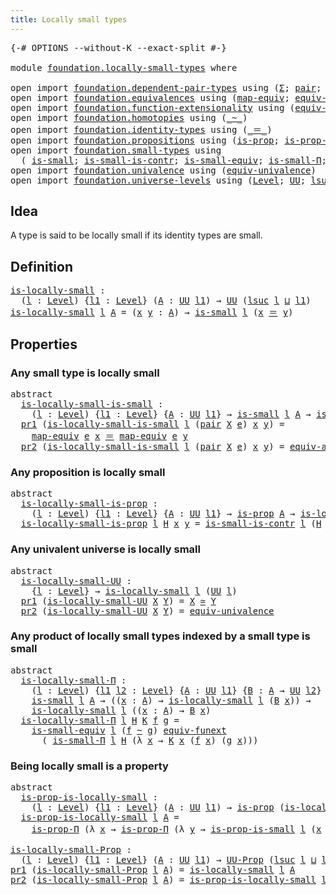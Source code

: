 ```yaml
---
title: Locally small types
---
```


<pre class="Agda"><a id="45" class="Symbol">{-#</a> <a id="49" class="Keyword">OPTIONS</a> <a id="57" class="Pragma">--without-K</a> <a id="69" class="Pragma">--exact-split</a> <a id="83" class="Symbol">#-}</a>

<a id="88" class="Keyword">module</a> <a id="95" href="foundation.locally-small-types.html" class="Module">foundation.locally-small-types</a> <a id="126" class="Keyword">where</a>

<a id="133" class="Keyword">open</a> <a id="138" class="Keyword">import</a> <a id="145" href="foundation.dependent-pair-types.html" class="Module">foundation.dependent-pair-types</a> <a id="177" class="Keyword">using</a> <a id="183" class="Symbol">(</a><a id="184" href="foundation-core.dependent-pair-types.html#515" class="Record">Σ</a><a id="185" class="Symbol">;</a> <a id="187" href="foundation-core.dependent-pair-types.html#588" class="InductiveConstructor">pair</a><a id="191" class="Symbol">;</a> <a id="193" href="foundation-core.dependent-pair-types.html#605" class="Field">pr1</a><a id="196" class="Symbol">;</a> <a id="198" href="foundation-core.dependent-pair-types.html#617" class="Field">pr2</a><a id="201" class="Symbol">)</a>
<a id="203" class="Keyword">open</a> <a id="208" class="Keyword">import</a> <a id="215" href="foundation.equivalences.html" class="Module">foundation.equivalences</a> <a id="239" class="Keyword">using</a> <a id="245" class="Symbol">(</a><a id="246" href="foundation-core.equivalences.html#1821" class="Function">map-equiv</a><a id="255" class="Symbol">;</a> <a id="257" href="foundation-core.equivalences.html#16746" class="Function">equiv-ap</a><a id="265" class="Symbol">;</a> <a id="267" href="foundation-core.equivalences.html#1621" class="Function Operator">_≃_</a><a id="270" class="Symbol">)</a>
<a id="272" class="Keyword">open</a> <a id="277" class="Keyword">import</a> <a id="284" href="foundation.function-extensionality.html" class="Module">foundation.function-extensionality</a> <a id="319" class="Keyword">using</a> <a id="325" class="Symbol">(</a><a id="326" href="foundation-core.function-extensionality.html#1301" class="Function">equiv-funext</a><a id="338" class="Symbol">)</a>
<a id="340" class="Keyword">open</a> <a id="345" class="Keyword">import</a> <a id="352" href="foundation.homotopies.html" class="Module">foundation.homotopies</a> <a id="374" class="Keyword">using</a> <a id="380" class="Symbol">(</a><a id="381" href="foundation-core.homotopies.html#627" class="Function Operator">_~_</a><a id="384" class="Symbol">)</a>
<a id="386" class="Keyword">open</a> <a id="391" class="Keyword">import</a> <a id="398" href="foundation.identity-types.html" class="Module">foundation.identity-types</a> <a id="424" class="Keyword">using</a> <a id="430" class="Symbol">(</a><a id="431" href="foundation-core.identity-types.html#1865" class="Function Operator">_＝_</a><a id="434" class="Symbol">)</a>
<a id="436" class="Keyword">open</a> <a id="441" class="Keyword">import</a> <a id="448" href="foundation.propositions.html" class="Module">foundation.propositions</a> <a id="472" class="Keyword">using</a> <a id="478" class="Symbol">(</a><a id="479" href="foundation-core.propositions.html#1309" class="Function">is-prop</a><a id="486" class="Symbol">;</a> <a id="488" href="foundation-core.propositions.html#6158" class="Function">is-prop-Π</a><a id="497" class="Symbol">;</a> <a id="499" href="foundation-core.propositions.html#1393" class="Function">UU-Prop</a><a id="506" class="Symbol">)</a>
<a id="508" class="Keyword">open</a> <a id="513" class="Keyword">import</a> <a id="520" href="foundation.small-types.html" class="Module">foundation.small-types</a> <a id="543" class="Keyword">using</a>
  <a id="551" class="Symbol">(</a> <a id="553" href="foundation.small-types.html#1463" class="Function">is-small</a><a id="561" class="Symbol">;</a> <a id="563" href="foundation.small-types.html#3457" class="Function">is-small-is-contr</a><a id="580" class="Symbol">;</a> <a id="582" href="foundation.small-types.html#2516" class="Function">is-small-equiv</a><a id="596" class="Symbol">;</a> <a id="598" href="foundation.small-types.html#3749" class="Function">is-small-Π</a><a id="608" class="Symbol">;</a> <a id="610" href="foundation.small-types.html#4606" class="Function">is-prop-is-small</a><a id="626" class="Symbol">)</a>
<a id="628" class="Keyword">open</a> <a id="633" class="Keyword">import</a> <a id="640" href="foundation.univalence.html" class="Module">foundation.univalence</a> <a id="662" class="Keyword">using</a> <a id="668" class="Symbol">(</a><a id="669" href="foundation-core.univalence.html#2233" class="Function">equiv-univalence</a><a id="685" class="Symbol">)</a>
<a id="687" class="Keyword">open</a> <a id="692" class="Keyword">import</a> <a id="699" href="foundation.universe-levels.html" class="Module">foundation.universe-levels</a> <a id="726" class="Keyword">using</a> <a id="732" class="Symbol">(</a><a id="733" href="Agda.Primitive.html#597" class="Postulate">Level</a><a id="738" class="Symbol">;</a> <a id="740" href="foundation-core.universe-levels.html#235" class="Primitive">UU</a><a id="742" class="Symbol">;</a> <a id="744" href="Agda.Primitive.html#780" class="Primitive">lsuc</a><a id="748" class="Symbol">;</a> <a id="750" href="Agda.Primitive.html#810" class="Primitive Operator">_⊔_</a><a id="753" class="Symbol">)</a>
</pre>
## Idea

A type is said to be locally small if its identity types are small.

## Definition

<pre class="Agda"><a id="is-locally-small"></a><a id="861" href="foundation.locally-small-types.html#861" class="Function">is-locally-small</a> <a id="878" class="Symbol">:</a>
  <a id="882" class="Symbol">(</a><a id="883" href="foundation.locally-small-types.html#883" class="Bound">l</a> <a id="885" class="Symbol">:</a> <a id="887" href="Agda.Primitive.html#597" class="Postulate">Level</a><a id="892" class="Symbol">)</a> <a id="894" class="Symbol">{</a><a id="895" href="foundation.locally-small-types.html#895" class="Bound">l1</a> <a id="898" class="Symbol">:</a> <a id="900" href="Agda.Primitive.html#597" class="Postulate">Level</a><a id="905" class="Symbol">}</a> <a id="907" class="Symbol">(</a><a id="908" href="foundation.locally-small-types.html#908" class="Bound">A</a> <a id="910" class="Symbol">:</a> <a id="912" href="foundation-core.universe-levels.html#235" class="Primitive">UU</a> <a id="915" href="foundation.locally-small-types.html#895" class="Bound">l1</a><a id="917" class="Symbol">)</a> <a id="919" class="Symbol">→</a> <a id="921" href="foundation-core.universe-levels.html#235" class="Primitive">UU</a> <a id="924" class="Symbol">(</a><a id="925" href="Agda.Primitive.html#780" class="Primitive">lsuc</a> <a id="930" href="foundation.locally-small-types.html#883" class="Bound">l</a> <a id="932" href="Agda.Primitive.html#810" class="Primitive Operator">⊔</a> <a id="934" href="foundation.locally-small-types.html#895" class="Bound">l1</a><a id="936" class="Symbol">)</a>
<a id="938" href="foundation.locally-small-types.html#861" class="Function">is-locally-small</a> <a id="955" href="foundation.locally-small-types.html#955" class="Bound">l</a> <a id="957" href="foundation.locally-small-types.html#957" class="Bound">A</a> <a id="959" class="Symbol">=</a> <a id="961" class="Symbol">(</a><a id="962" href="foundation.locally-small-types.html#962" class="Bound">x</a> <a id="964" href="foundation.locally-small-types.html#964" class="Bound">y</a> <a id="966" class="Symbol">:</a> <a id="968" href="foundation.locally-small-types.html#957" class="Bound">A</a><a id="969" class="Symbol">)</a> <a id="971" class="Symbol">→</a> <a id="973" href="foundation.small-types.html#1463" class="Function">is-small</a> <a id="982" href="foundation.locally-small-types.html#955" class="Bound">l</a> <a id="984" class="Symbol">(</a><a id="985" href="foundation.locally-small-types.html#962" class="Bound">x</a> <a id="987" href="foundation-core.identity-types.html#1865" class="Function Operator">＝</a> <a id="989" href="foundation.locally-small-types.html#964" class="Bound">y</a><a id="990" class="Symbol">)</a>
</pre>
## Properties

### Any small type is locally small

<pre class="Agda"><a id="1057" class="Keyword">abstract</a>
  <a id="is-locally-small-is-small"></a><a id="1068" href="foundation.locally-small-types.html#1068" class="Function">is-locally-small-is-small</a> <a id="1094" class="Symbol">:</a>
    <a id="1100" class="Symbol">(</a><a id="1101" href="foundation.locally-small-types.html#1101" class="Bound">l</a> <a id="1103" class="Symbol">:</a> <a id="1105" href="Agda.Primitive.html#597" class="Postulate">Level</a><a id="1110" class="Symbol">)</a> <a id="1112" class="Symbol">{</a><a id="1113" href="foundation.locally-small-types.html#1113" class="Bound">l1</a> <a id="1116" class="Symbol">:</a> <a id="1118" href="Agda.Primitive.html#597" class="Postulate">Level</a><a id="1123" class="Symbol">}</a> <a id="1125" class="Symbol">{</a><a id="1126" href="foundation.locally-small-types.html#1126" class="Bound">A</a> <a id="1128" class="Symbol">:</a> <a id="1130" href="foundation-core.universe-levels.html#235" class="Primitive">UU</a> <a id="1133" href="foundation.locally-small-types.html#1113" class="Bound">l1</a><a id="1135" class="Symbol">}</a> <a id="1137" class="Symbol">→</a> <a id="1139" href="foundation.small-types.html#1463" class="Function">is-small</a> <a id="1148" href="foundation.locally-small-types.html#1101" class="Bound">l</a> <a id="1150" href="foundation.locally-small-types.html#1126" class="Bound">A</a> <a id="1152" class="Symbol">→</a> <a id="1154" href="foundation.locally-small-types.html#861" class="Function">is-locally-small</a> <a id="1171" href="foundation.locally-small-types.html#1101" class="Bound">l</a> <a id="1173" href="foundation.locally-small-types.html#1126" class="Bound">A</a>
  <a id="1177" href="foundation-core.dependent-pair-types.html#605" class="Field">pr1</a> <a id="1181" class="Symbol">(</a><a id="1182" href="foundation.locally-small-types.html#1068" class="Function">is-locally-small-is-small</a> <a id="1208" href="foundation.locally-small-types.html#1208" class="Bound">l</a> <a id="1210" class="Symbol">(</a><a id="1211" href="foundation-core.dependent-pair-types.html#588" class="InductiveConstructor">pair</a> <a id="1216" href="foundation.locally-small-types.html#1216" class="Bound">X</a> <a id="1218" href="foundation.locally-small-types.html#1218" class="Bound">e</a><a id="1219" class="Symbol">)</a> <a id="1221" href="foundation.locally-small-types.html#1221" class="Bound">x</a> <a id="1223" href="foundation.locally-small-types.html#1223" class="Bound">y</a><a id="1224" class="Symbol">)</a> <a id="1226" class="Symbol">=</a>
    <a id="1232" href="foundation-core.equivalences.html#1821" class="Function">map-equiv</a> <a id="1242" href="foundation.locally-small-types.html#1218" class="Bound">e</a> <a id="1244" href="foundation.locally-small-types.html#1221" class="Bound">x</a> <a id="1246" href="foundation-core.identity-types.html#1865" class="Function Operator">＝</a> <a id="1248" href="foundation-core.equivalences.html#1821" class="Function">map-equiv</a> <a id="1258" href="foundation.locally-small-types.html#1218" class="Bound">e</a> <a id="1260" href="foundation.locally-small-types.html#1223" class="Bound">y</a>
  <a id="1264" href="foundation-core.dependent-pair-types.html#617" class="Field">pr2</a> <a id="1268" class="Symbol">(</a><a id="1269" href="foundation.locally-small-types.html#1068" class="Function">is-locally-small-is-small</a> <a id="1295" href="foundation.locally-small-types.html#1295" class="Bound">l</a> <a id="1297" class="Symbol">(</a><a id="1298" href="foundation-core.dependent-pair-types.html#588" class="InductiveConstructor">pair</a> <a id="1303" href="foundation.locally-small-types.html#1303" class="Bound">X</a> <a id="1305" href="foundation.locally-small-types.html#1305" class="Bound">e</a><a id="1306" class="Symbol">)</a> <a id="1308" href="foundation.locally-small-types.html#1308" class="Bound">x</a> <a id="1310" href="foundation.locally-small-types.html#1310" class="Bound">y</a><a id="1311" class="Symbol">)</a> <a id="1313" class="Symbol">=</a> <a id="1315" href="foundation-core.equivalences.html#16746" class="Function">equiv-ap</a> <a id="1324" href="foundation.locally-small-types.html#1305" class="Bound">e</a> <a id="1326" href="foundation.locally-small-types.html#1308" class="Bound">x</a> <a id="1328" href="foundation.locally-small-types.html#1310" class="Bound">y</a>
</pre>
### Any proposition is locally small

<pre class="Agda"><a id="1381" class="Keyword">abstract</a>
  <a id="is-locally-small-is-prop"></a><a id="1392" href="foundation.locally-small-types.html#1392" class="Function">is-locally-small-is-prop</a> <a id="1417" class="Symbol">:</a>
    <a id="1423" class="Symbol">(</a><a id="1424" href="foundation.locally-small-types.html#1424" class="Bound">l</a> <a id="1426" class="Symbol">:</a> <a id="1428" href="Agda.Primitive.html#597" class="Postulate">Level</a><a id="1433" class="Symbol">)</a> <a id="1435" class="Symbol">{</a><a id="1436" href="foundation.locally-small-types.html#1436" class="Bound">l1</a> <a id="1439" class="Symbol">:</a> <a id="1441" href="Agda.Primitive.html#597" class="Postulate">Level</a><a id="1446" class="Symbol">}</a> <a id="1448" class="Symbol">{</a><a id="1449" href="foundation.locally-small-types.html#1449" class="Bound">A</a> <a id="1451" class="Symbol">:</a> <a id="1453" href="foundation-core.universe-levels.html#235" class="Primitive">UU</a> <a id="1456" href="foundation.locally-small-types.html#1436" class="Bound">l1</a><a id="1458" class="Symbol">}</a> <a id="1460" class="Symbol">→</a> <a id="1462" href="foundation-core.propositions.html#1309" class="Function">is-prop</a> <a id="1470" href="foundation.locally-small-types.html#1449" class="Bound">A</a> <a id="1472" class="Symbol">→</a> <a id="1474" href="foundation.locally-small-types.html#861" class="Function">is-locally-small</a> <a id="1491" href="foundation.locally-small-types.html#1424" class="Bound">l</a> <a id="1493" href="foundation.locally-small-types.html#1449" class="Bound">A</a>
  <a id="1497" href="foundation.locally-small-types.html#1392" class="Function">is-locally-small-is-prop</a> <a id="1522" href="foundation.locally-small-types.html#1522" class="Bound">l</a> <a id="1524" href="foundation.locally-small-types.html#1524" class="Bound">H</a> <a id="1526" href="foundation.locally-small-types.html#1526" class="Bound">x</a> <a id="1528" href="foundation.locally-small-types.html#1528" class="Bound">y</a> <a id="1530" class="Symbol">=</a> <a id="1532" href="foundation.small-types.html#3457" class="Function">is-small-is-contr</a> <a id="1550" href="foundation.locally-small-types.html#1522" class="Bound">l</a> <a id="1552" class="Symbol">(</a><a id="1553" href="foundation.locally-small-types.html#1524" class="Bound">H</a> <a id="1555" href="foundation.locally-small-types.html#1526" class="Bound">x</a> <a id="1557" href="foundation.locally-small-types.html#1528" class="Bound">y</a><a id="1558" class="Symbol">)</a>
</pre>
### Any univalent universe is locally small

<pre class="Agda"><a id="1618" class="Keyword">abstract</a>
  <a id="is-locally-small-UU"></a><a id="1629" href="foundation.locally-small-types.html#1629" class="Function">is-locally-small-UU</a> <a id="1649" class="Symbol">:</a>
    <a id="1655" class="Symbol">{</a><a id="1656" href="foundation.locally-small-types.html#1656" class="Bound">l</a> <a id="1658" class="Symbol">:</a> <a id="1660" href="Agda.Primitive.html#597" class="Postulate">Level</a><a id="1665" class="Symbol">}</a> <a id="1667" class="Symbol">→</a> <a id="1669" href="foundation.locally-small-types.html#861" class="Function">is-locally-small</a> <a id="1686" href="foundation.locally-small-types.html#1656" class="Bound">l</a> <a id="1688" class="Symbol">(</a><a id="1689" href="foundation-core.universe-levels.html#235" class="Primitive">UU</a> <a id="1692" href="foundation.locally-small-types.html#1656" class="Bound">l</a><a id="1693" class="Symbol">)</a>
  <a id="1697" href="foundation-core.dependent-pair-types.html#605" class="Field">pr1</a> <a id="1701" class="Symbol">(</a><a id="1702" href="foundation.locally-small-types.html#1629" class="Function">is-locally-small-UU</a> <a id="1722" href="foundation.locally-small-types.html#1722" class="Bound">X</a> <a id="1724" href="foundation.locally-small-types.html#1724" class="Bound">Y</a><a id="1725" class="Symbol">)</a> <a id="1727" class="Symbol">=</a> <a id="1729" href="foundation.locally-small-types.html#1722" class="Bound">X</a> <a id="1731" href="foundation-core.equivalences.html#1621" class="Function Operator">≃</a> <a id="1733" href="foundation.locally-small-types.html#1724" class="Bound">Y</a>
  <a id="1737" href="foundation-core.dependent-pair-types.html#617" class="Field">pr2</a> <a id="1741" class="Symbol">(</a><a id="1742" href="foundation.locally-small-types.html#1629" class="Function">is-locally-small-UU</a> <a id="1762" href="foundation.locally-small-types.html#1762" class="Bound">X</a> <a id="1764" href="foundation.locally-small-types.html#1764" class="Bound">Y</a><a id="1765" class="Symbol">)</a> <a id="1767" class="Symbol">=</a> <a id="1769" href="foundation-core.univalence.html#2233" class="Function">equiv-univalence</a>
</pre>
### Any product of locally small types indexed by a small type is small

<pre class="Agda"><a id="1872" class="Keyword">abstract</a>
  <a id="is-locally-small-Π"></a><a id="1883" href="foundation.locally-small-types.html#1883" class="Function">is-locally-small-Π</a> <a id="1902" class="Symbol">:</a>
    <a id="1908" class="Symbol">(</a><a id="1909" href="foundation.locally-small-types.html#1909" class="Bound">l</a> <a id="1911" class="Symbol">:</a> <a id="1913" href="Agda.Primitive.html#597" class="Postulate">Level</a><a id="1918" class="Symbol">)</a> <a id="1920" class="Symbol">{</a><a id="1921" href="foundation.locally-small-types.html#1921" class="Bound">l1</a> <a id="1924" href="foundation.locally-small-types.html#1924" class="Bound">l2</a> <a id="1927" class="Symbol">:</a> <a id="1929" href="Agda.Primitive.html#597" class="Postulate">Level</a><a id="1934" class="Symbol">}</a> <a id="1936" class="Symbol">{</a><a id="1937" href="foundation.locally-small-types.html#1937" class="Bound">A</a> <a id="1939" class="Symbol">:</a> <a id="1941" href="foundation-core.universe-levels.html#235" class="Primitive">UU</a> <a id="1944" href="foundation.locally-small-types.html#1921" class="Bound">l1</a><a id="1946" class="Symbol">}</a> <a id="1948" class="Symbol">{</a><a id="1949" href="foundation.locally-small-types.html#1949" class="Bound">B</a> <a id="1951" class="Symbol">:</a> <a id="1953" href="foundation.locally-small-types.html#1937" class="Bound">A</a> <a id="1955" class="Symbol">→</a> <a id="1957" href="foundation-core.universe-levels.html#235" class="Primitive">UU</a> <a id="1960" href="foundation.locally-small-types.html#1924" class="Bound">l2</a><a id="1962" class="Symbol">}</a> <a id="1964" class="Symbol">→</a>
    <a id="1970" href="foundation.small-types.html#1463" class="Function">is-small</a> <a id="1979" href="foundation.locally-small-types.html#1909" class="Bound">l</a> <a id="1981" href="foundation.locally-small-types.html#1937" class="Bound">A</a> <a id="1983" class="Symbol">→</a> <a id="1985" class="Symbol">((</a><a id="1987" href="foundation.locally-small-types.html#1987" class="Bound">x</a> <a id="1989" class="Symbol">:</a> <a id="1991" href="foundation.locally-small-types.html#1937" class="Bound">A</a><a id="1992" class="Symbol">)</a> <a id="1994" class="Symbol">→</a> <a id="1996" href="foundation.locally-small-types.html#861" class="Function">is-locally-small</a> <a id="2013" href="foundation.locally-small-types.html#1909" class="Bound">l</a> <a id="2015" class="Symbol">(</a><a id="2016" href="foundation.locally-small-types.html#1949" class="Bound">B</a> <a id="2018" href="foundation.locally-small-types.html#1987" class="Bound">x</a><a id="2019" class="Symbol">))</a> <a id="2022" class="Symbol">→</a>
    <a id="2028" href="foundation.locally-small-types.html#861" class="Function">is-locally-small</a> <a id="2045" href="foundation.locally-small-types.html#1909" class="Bound">l</a> <a id="2047" class="Symbol">((</a><a id="2049" href="foundation.locally-small-types.html#2049" class="Bound">x</a> <a id="2051" class="Symbol">:</a> <a id="2053" href="foundation.locally-small-types.html#1937" class="Bound">A</a><a id="2054" class="Symbol">)</a> <a id="2056" class="Symbol">→</a> <a id="2058" href="foundation.locally-small-types.html#1949" class="Bound">B</a> <a id="2060" href="foundation.locally-small-types.html#2049" class="Bound">x</a><a id="2061" class="Symbol">)</a>
  <a id="2065" href="foundation.locally-small-types.html#1883" class="Function">is-locally-small-Π</a> <a id="2084" href="foundation.locally-small-types.html#2084" class="Bound">l</a> <a id="2086" href="foundation.locally-small-types.html#2086" class="Bound">H</a> <a id="2088" href="foundation.locally-small-types.html#2088" class="Bound">K</a> <a id="2090" href="foundation.locally-small-types.html#2090" class="Bound">f</a> <a id="2092" href="foundation.locally-small-types.html#2092" class="Bound">g</a> <a id="2094" class="Symbol">=</a>
    <a id="2100" href="foundation.small-types.html#2516" class="Function">is-small-equiv</a> <a id="2115" href="foundation.locally-small-types.html#2084" class="Bound">l</a> <a id="2117" class="Symbol">(</a><a id="2118" href="foundation.locally-small-types.html#2090" class="Bound">f</a> <a id="2120" href="foundation-core.homotopies.html#627" class="Function Operator">~</a> <a id="2122" href="foundation.locally-small-types.html#2092" class="Bound">g</a><a id="2123" class="Symbol">)</a> <a id="2125" href="foundation-core.function-extensionality.html#1301" class="Function">equiv-funext</a>
      <a id="2144" class="Symbol">(</a> <a id="2146" href="foundation.small-types.html#3749" class="Function">is-small-Π</a> <a id="2157" href="foundation.locally-small-types.html#2084" class="Bound">l</a> <a id="2159" href="foundation.locally-small-types.html#2086" class="Bound">H</a> <a id="2161" class="Symbol">(λ</a> <a id="2164" href="foundation.locally-small-types.html#2164" class="Bound">x</a> <a id="2166" class="Symbol">→</a> <a id="2168" href="foundation.locally-small-types.html#2088" class="Bound">K</a> <a id="2170" href="foundation.locally-small-types.html#2164" class="Bound">x</a> <a id="2172" class="Symbol">(</a><a id="2173" href="foundation.locally-small-types.html#2090" class="Bound">f</a> <a id="2175" href="foundation.locally-small-types.html#2164" class="Bound">x</a><a id="2176" class="Symbol">)</a> <a id="2178" class="Symbol">(</a><a id="2179" href="foundation.locally-small-types.html#2092" class="Bound">g</a> <a id="2181" href="foundation.locally-small-types.html#2164" class="Bound">x</a><a id="2182" class="Symbol">)))</a>
</pre>
### Being locally small is a property

<pre class="Agda"><a id="2238" class="Keyword">abstract</a>
  <a id="is-prop-is-locally-small"></a><a id="2249" href="foundation.locally-small-types.html#2249" class="Function">is-prop-is-locally-small</a> <a id="2274" class="Symbol">:</a>
    <a id="2280" class="Symbol">(</a><a id="2281" href="foundation.locally-small-types.html#2281" class="Bound">l</a> <a id="2283" class="Symbol">:</a> <a id="2285" href="Agda.Primitive.html#597" class="Postulate">Level</a><a id="2290" class="Symbol">)</a> <a id="2292" class="Symbol">{</a><a id="2293" href="foundation.locally-small-types.html#2293" class="Bound">l1</a> <a id="2296" class="Symbol">:</a> <a id="2298" href="Agda.Primitive.html#597" class="Postulate">Level</a><a id="2303" class="Symbol">}</a> <a id="2305" class="Symbol">(</a><a id="2306" href="foundation.locally-small-types.html#2306" class="Bound">A</a> <a id="2308" class="Symbol">:</a> <a id="2310" href="foundation-core.universe-levels.html#235" class="Primitive">UU</a> <a id="2313" href="foundation.locally-small-types.html#2293" class="Bound">l1</a><a id="2315" class="Symbol">)</a> <a id="2317" class="Symbol">→</a> <a id="2319" href="foundation-core.propositions.html#1309" class="Function">is-prop</a> <a id="2327" class="Symbol">(</a><a id="2328" href="foundation.locally-small-types.html#861" class="Function">is-locally-small</a> <a id="2345" href="foundation.locally-small-types.html#2281" class="Bound">l</a> <a id="2347" href="foundation.locally-small-types.html#2306" class="Bound">A</a><a id="2348" class="Symbol">)</a>
  <a id="2352" href="foundation.locally-small-types.html#2249" class="Function">is-prop-is-locally-small</a> <a id="2377" href="foundation.locally-small-types.html#2377" class="Bound">l</a> <a id="2379" href="foundation.locally-small-types.html#2379" class="Bound">A</a> <a id="2381" class="Symbol">=</a>
    <a id="2387" href="foundation-core.propositions.html#6158" class="Function">is-prop-Π</a> <a id="2397" class="Symbol">(λ</a> <a id="2400" href="foundation.locally-small-types.html#2400" class="Bound">x</a> <a id="2402" class="Symbol">→</a> <a id="2404" href="foundation-core.propositions.html#6158" class="Function">is-prop-Π</a> <a id="2414" class="Symbol">(λ</a> <a id="2417" href="foundation.locally-small-types.html#2417" class="Bound">y</a> <a id="2419" class="Symbol">→</a> <a id="2421" href="foundation.small-types.html#4606" class="Function">is-prop-is-small</a> <a id="2438" href="foundation.locally-small-types.html#2377" class="Bound">l</a> <a id="2440" class="Symbol">(</a><a id="2441" href="foundation.locally-small-types.html#2400" class="Bound">x</a> <a id="2443" href="foundation-core.identity-types.html#1865" class="Function Operator">＝</a> <a id="2445" href="foundation.locally-small-types.html#2417" class="Bound">y</a><a id="2446" class="Symbol">)))</a>

<a id="is-locally-small-Prop"></a><a id="2451" href="foundation.locally-small-types.html#2451" class="Function">is-locally-small-Prop</a> <a id="2473" class="Symbol">:</a>
  <a id="2477" class="Symbol">(</a><a id="2478" href="foundation.locally-small-types.html#2478" class="Bound">l</a> <a id="2480" class="Symbol">:</a> <a id="2482" href="Agda.Primitive.html#597" class="Postulate">Level</a><a id="2487" class="Symbol">)</a> <a id="2489" class="Symbol">{</a><a id="2490" href="foundation.locally-small-types.html#2490" class="Bound">l1</a> <a id="2493" class="Symbol">:</a> <a id="2495" href="Agda.Primitive.html#597" class="Postulate">Level</a><a id="2500" class="Symbol">}</a> <a id="2502" class="Symbol">(</a><a id="2503" href="foundation.locally-small-types.html#2503" class="Bound">A</a> <a id="2505" class="Symbol">:</a> <a id="2507" href="foundation-core.universe-levels.html#235" class="Primitive">UU</a> <a id="2510" href="foundation.locally-small-types.html#2490" class="Bound">l1</a><a id="2512" class="Symbol">)</a> <a id="2514" class="Symbol">→</a> <a id="2516" href="foundation-core.propositions.html#1393" class="Function">UU-Prop</a> <a id="2524" class="Symbol">(</a><a id="2525" href="Agda.Primitive.html#780" class="Primitive">lsuc</a> <a id="2530" href="foundation.locally-small-types.html#2478" class="Bound">l</a> <a id="2532" href="Agda.Primitive.html#810" class="Primitive Operator">⊔</a> <a id="2534" href="foundation.locally-small-types.html#2490" class="Bound">l1</a><a id="2536" class="Symbol">)</a>
<a id="2538" href="foundation-core.dependent-pair-types.html#605" class="Field">pr1</a> <a id="2542" class="Symbol">(</a><a id="2543" href="foundation.locally-small-types.html#2451" class="Function">is-locally-small-Prop</a> <a id="2565" href="foundation.locally-small-types.html#2565" class="Bound">l</a> <a id="2567" href="foundation.locally-small-types.html#2567" class="Bound">A</a><a id="2568" class="Symbol">)</a> <a id="2570" class="Symbol">=</a> <a id="2572" href="foundation.locally-small-types.html#861" class="Function">is-locally-small</a> <a id="2589" href="foundation.locally-small-types.html#2565" class="Bound">l</a> <a id="2591" href="foundation.locally-small-types.html#2567" class="Bound">A</a>
<a id="2593" href="foundation-core.dependent-pair-types.html#617" class="Field">pr2</a> <a id="2597" class="Symbol">(</a><a id="2598" href="foundation.locally-small-types.html#2451" class="Function">is-locally-small-Prop</a> <a id="2620" href="foundation.locally-small-types.html#2620" class="Bound">l</a> <a id="2622" href="foundation.locally-small-types.html#2622" class="Bound">A</a><a id="2623" class="Symbol">)</a> <a id="2625" class="Symbol">=</a> <a id="2627" href="foundation.locally-small-types.html#2249" class="Function">is-prop-is-locally-small</a> <a id="2652" href="foundation.locally-small-types.html#2620" class="Bound">l</a> <a id="2654" href="foundation.locally-small-types.html#2622" class="Bound">A</a>
</pre>